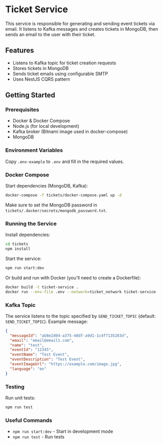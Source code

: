 # Ticket Service

This service is responsible for generating and sending event tickets via email. It listens to Kafka messages and creates tickets in MongoDB, then sends an email to the user with their ticket.

## Features

- Listens to Kafka topic for ticket creation requests
- Stores tickets in MongoDB
- Sends ticket emails using configurable SMTP
- Uses NestJS CQRS pattern

## Getting Started

### Prerequisites

- Docker & Docker Compose
- Node.js (for local development)
- Kafka broker (Bitnami image used in docker-compose)
- MongoDB

### Environment Variables

Copy `.env-example` to `.env` and fill in the required values.

### Docker Compose

Start dependencies (MongoDB, Kafka):

```bash
docker-compose -f tickets/docker-compose.yaml up -d
```

Make sure to set the MongoDB password in `tickets/.docker/secrets/mongodb_password.txt`.

### Running the Service

Install dependencies:

```bash
cd tickets
npm install
```

Start the service:

```bash
npm run start:dev
```

Or build and run with Docker (you'll need to create a Dockerfile):

```bash
docker build -t ticket-service .
docker run --env-file .env --network=ticket_network ticket-service
```

### Kafka Topic

The service listens to the topic specified by `SEND_TICKET_TOPIC` (default: `SEND_TICKET_TOPIC`). Example message:

```json
{
  "messageId": "ab8e2d04-a375-40df-a9d1-1c4f7135283d",
  "email": "email@email1.com",
  "name": "test",
  "eventId": "12345",
  "eventName": "Test Event",
  "eventDescription": "Test Event",
  "eventImageUrl": "https://example.com/image.jpg",
  "language": "en"
}
```

### Testing

Run unit tests:

```bash
npm run test
```
### Useful Commands

- `npm run start:dev` - Start in development mode
- `npm run test` - Run tests

